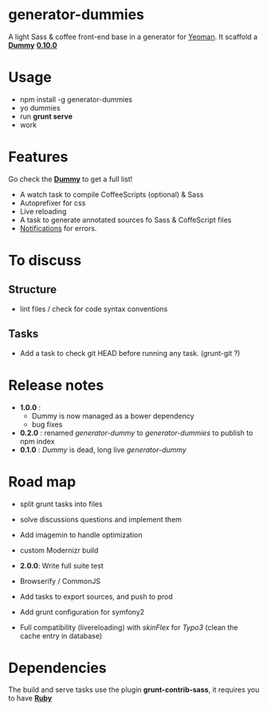 # generator-dummies

A light Sass &amp; coffee front-end base in a generator for [Yeoman](http://yeoman.io).
It scaffold a **[Dummy](https://github.com/in8/dummy)** **[0.10.0](https://github.com/in8/dummy/tree/0.10.0)**

# Usage

- npm install -g generator-dummies
- yo dummies
- run **grunt serve**
- work


# Features

Go check the **[Dummy](https://github.com/in8/dummy)** to get a full list!


- A watch task to compile CoffeeScripts (optional) & Sass
- Autoprefixer for css
- Live reloading
- A task to generate annotated sources fo Sass & CoffeScript files
- [Notifications](https://github.com/dylang/grunt-notify#grunt-notify-) for errors.


# To discuss

## Structure

- lint files / check for code syntax conventions

## Tasks

- Add a task to check git HEAD before running any task. (grunt-git ?)


# Release notes

- **1.0.0** :
    - Dummy is now managed as a bower dependency
    - bug fixes
- **0.2.0** : renamed *generator-dummy* to *generator-dummies* to publish to npm index
- **0.1.0** : *Dummy* is dead, long live *generator-dummy*

# Road map

- split grunt tasks into files
- solve discussions questions and implement them
- Add imagemin to handle optimization
- custom Modernizr build


- **2.0.0**: Write full suite test

- Browserify / CommonJS
- Add tasks to export sources, and push to prod
- Add grunt configuration for symfony2
- Full compatibility (livereloading) with *skinFlex* for *Typo3* (clean the cache entry in database)

# Dependencies

The build and serve tasks use the plugin **grunt-contrib-sass**, it requires you to have **[Ruby](https://www.ruby-lang.org/)**

